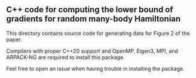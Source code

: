 ## C++ code for computing the lower bound of gradients for random many-body Hamiltonian

This directory contains source code for generating data for Figure 2 of the paper.

Compilers with proper C++20 support and OpenMP, Eigen3, MPI, and ARPACK-NG are required to install this package.

Feel free to open an issue when having trouble in installing the package.
